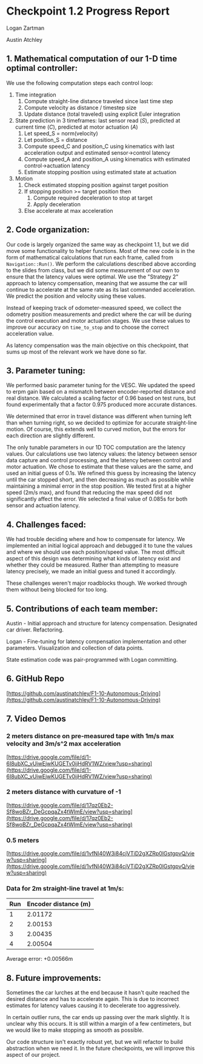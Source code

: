 # Checkpoint 1.2 Progress Report

Logan Zartman

Austin Atchley

## 1. Mathematical computation of our 1-D time optimal controller:
We use the following computation steps each control loop:

1. Time integration
    1. Compute straight-line distance traveled since last time step
    2. Compute velocity as distance / timestep size
    3. Update distance (total traveled) using explicit Euler integration
2. State prediction in 3 timeframes: last sensor read (*S*), predicted at current time (*C*), predicted at motor actuation (*A*)
    1. Let speed\_S = norm(velocity)
    2. Let position\_S = distance
    3. Compute speed\_C and position\_C using kinematics with last acceleration output and estimated sensor→control latency
    4. Compute speed\_A and position\_A using kinematics with estimated control→actuation latency
    5. Estimate stopping position using estimated state at actuation
3. Motion
    1. Check estimated stopping position against target position
    2. If stopping position >= target position then
        1. Compute required deceleration to stop at target
        2. Apply deceleration
    3. Else accelerate at max acceleration

## 2. Code organization:
Our code is largely organized the same way as checkpoint 1.1, but we did move some functionality to helper functions. Most of the new code is in the form of mathematical calculations that run each frame, called from `Navigation::Run()`. We perform the calculations described above according to the slides from class, but we did some measurement of our own to ensure that the latency values were optimal. We use the "Strategy 2" approach to latency compensation, meaning that we assume the car will continue to accelerate at the same rate as its last commanded acceleration. We predict the position and velocity using these values.

Instead of keeping track of odometer-measured speed, we collect the odometry position measurements and predict where the car will be during the control execution and motor actuation stages. We use these values to improve our accuracy on `time_to_stop` and to choose the correct acceleration value.

As latency compensation was the main objective on this checkpoint, that sums up most of the relevant work we have done so far.

## 3. Parameter tuning:
We performed basic parameter tuning for the VESC. We updated the speed to erpm gain based on a mismatch between encoder-reported distance and real distance. We calculated a scaling factor of 0.96 based on test runs, but found experimentally that a factor 0.975 produced more accurate distances.

We determined that error in travel distance was different when turning left than when turning right, so we decided to optimize for accurate straight-line motion. Of course, this extends well to curved motion, but the errors for each direction are slightly different. 

The only tunable parameters in our 1D TOC computation are the latency values. Our calculations use two latency values: the latency between sensor data capture and control processing, and the latency between control and motor actuation. We chose to estimate that these values are the same, and used an initial guess of 0.1s. We refined this guess by increasing the latency until the car stopped short, and then decreasing as much as possible while maintaining a minimal error in the stop position. We tested first at a higher speed (2m/s max), and found that reducing the max speed did not significantly affect the error. We selected a final value of 0.085s for both sensor and actuation latency.

## 4. Challenges faced:
We had trouble deciding where and how to compensate for latency. We implemented an initial logical approach and debugged it to tune the values and where we should use each position/speed value. The most difficult aspect of this design was determining what kinds of latency exist and whether they could be measured. Rather than attempting to measure latency precisely, we made an initial guess and tuned it accordingly.

These challenges weren't major roadblocks though. We worked through them without being blocked for too long.

## 5. Contributions of each team member:

Austin - Initial approach and structure for latency compensation. Designated car driver. Refactoring.

Logan - Fine-tuning for latency compensation implementation and other parameters. Visualization and collection of data points.

State estimation code was pair-programmed with Logan committing.

## 6. GitHub Repo
[https://github.com/austinatchley/F1-10-Autonomous-Driving](https://github.com/austinatchley/F1-10-Autonomous-Driving)

## 7. Video Demos

### 2 meters distance on pre-measured tape with 1m/s max velocity and 3m/s^2 max acceleration
[https://drive.google.com/file/d/1-6I8ubXC_vUiwEjwKUGETv0ijHdRV1WZ/view?usp=sharing](https://drive.google.com/file/d/1-6I8ubXC_vUiwEjwKUGETv0ijHdRV1WZ/view?usp=sharing)

### 2 meters distance with curvature of -1
[https://drive.google.com/file/d/17qz0Eb2-Sf8woBZr_DeGcpqaZx4tWImE/view?usp=sharing](https://drive.google.com/file/d/17qz0Eb2-Sf8woBZr_DeGcpqaZx4tWImE/view?usp=sharing)

### 0.5 meters
[https://drive.google.com/file/d/1vfNl40W3i84cjVTiD2gXZRp0lGstgpvQ/view?usp=sharing](https://drive.google.com/file/d/1vfNl40W3i84cjVTiD2gXZRp0lGstgpvQ/view?usp=sharing)

### Data for 2m straight-line travel at 1m/s:

Run | Encoder distance (m)
--- | ---
1 | 2.01172
2 | 2.00153
3 | 2.00435
4 | 2.00504

Average error: +0.00566m

## 8. Future improvements:
Sometimes the car lurches at the end because it hasn't quite reached the desired distance and has to accelerate again. This is due to incorrect estimates for latency values causing it to decelerate too aggressively. 

In certain outlier runs, the car ends up passing over the mark slightly. It is unclear why this occurs. It is still within a margin of a few centimeters, but we would like to make stopping as smooth as possible.

Our code structure isn't exactly robust yet, but we will refactor to build abstraction when we need it. In the future checkpoints, we will improve this aspect of our project.

